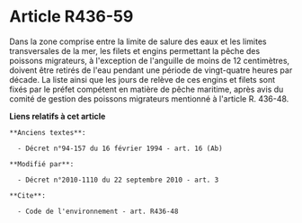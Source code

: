 # Article R436-59

Dans la zone comprise entre la limite de salure des eaux et les limites transversales de la mer, les filets et engins
permettant la pêche des poissons migrateurs, à l'exception de l'anguille de moins de 12 centimètres, doivent être retirés de
l'eau pendant une période de vingt-quatre heures par décade. La liste ainsi que les jours de relève de ces engins et filets
sont fixés par le préfet compétent en matière de pêche maritime, après avis du comité de gestion des poissons migrateurs
mentionné à l'article R. 436-48.

**Liens relatifs à cet article**

	**Anciens textes**:

	  - Décret n°94-157 du 16 février 1994 - art. 16 (Ab)

	**Modifié par**:

	  - Décret n°2010-1110 du 22 septembre 2010 - art. 3

	**Cite**:

	  - Code de l'environnement - art. R436-48
